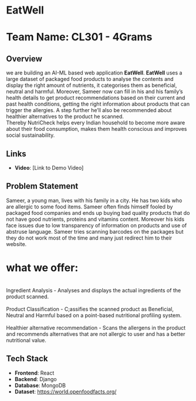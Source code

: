 # EatWell

# Team Name: CL301 - 4Grams

## Overview
we are building an AI-ML based web application **EatWell**. 
**EatWell** uses a large dataset of packaged food products to analyse the contents and display the right amount of nutrients, it categorises them as beneficial, neutral and harmful. 
Moreover, Sameer now can fill in his and his family’s health details to get product recommendations based on their current and past health conditions, getting the right information about products that can trigger the allergies. 
A step further he’ll also be recommended about healthier alternatives to the product he scanned.  
Thereby NutriCheck helps every Indian household to become more aware about their food consumption, makes them health conscious and improves social sustainability.

## Links
- **Video**: [Link to Demo Video]


## Problem Statement
  Sameer, a young man, lives with his family in a city. 
  He has two kids who are allergic to some food items. 
  Sameer often finds himself fooled by packaged food companies and ends up buying bad quality products that do not have good nutrients, proteins and vitamins content. 
  Moreover his kids face issues due to low transparency of information on products and use of abstruse language. 
  Sameer tries scanning barcodes on the packages but they do not work most of the time and many just redirect him to their website.

# what we offer:
  

<br>Ingredient Analysis - Analyses and displays the actual ingredients of the product scanned.</br>
<br>Product Classification - C;assifies the scanned product as Beneficial, Neutral and Harmful based on a point-based nutritional profiling system.</br>
<br>Healthier alternative recommendation - Scans the allergens in the product and recommends alternatives that are not allergic to user and has a better nutritional value.</br>


## Tech Stack
- **Frontend**: React
- **Backend**: Django
- **Database**: MongoDB
- **Dataset**: https://world.openfoodfacts.org/

